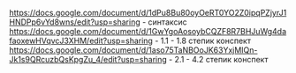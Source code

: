 https://docs.google.com/document/d/1dPu8Bu80oyOeRT0YO2Z0ipqPZjyrJ1HNDPp6vYd8wns/edit?usp=sharing - синтаксис 
https://docs.google.com/document/d/1GwYgoAosoybCQZF8R7BHJuWg4dafaoxewHVqvcJ3XHM/edit?usp=sharing - 1.1 - 1.8 степик конспект 
https://docs.google.com/document/d/1aso75TaNBOoJK63YxjMIQn-Jk1s9QRcuzbQsKpgZu_4/edit?usp=sharing - 2.1 - 4.2  степик конспект
